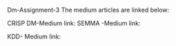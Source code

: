 Dm-Assignment-3
The medium articles are linked below:

CRISP DM-Medium link: 
SEMMA -Medium link: 

KDD- Medium link:
